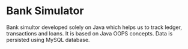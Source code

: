# Bank Simulator

Bank simultor developed solely on Java which helps us to track ledger, transactions and loans. It is based on Java OOPS concepts.
Data is persisted using MySQL database.
